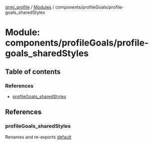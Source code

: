 [grmj_profile](../README.md) / [Modules](../modules.md) / components/profileGoals/profile-goals\_sharedStyles

# Module: components/profileGoals/profile-goals\_sharedStyles

## Table of contents

### References

- [profileGoals\_sharedStyles](components_profileGoals_profile_goals_sharedStyles-1.md#profilegoals_sharedstyles)

## References

### profileGoals\_sharedStyles

Renames and re-exports [default](../interfaces/interfaces_interfaces.default.md)
